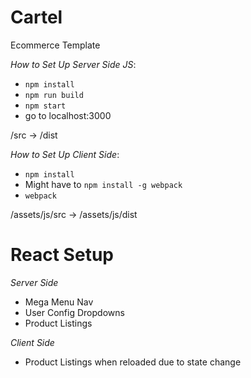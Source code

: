 # Cartel
Ecommerce Template

*How to Set Up Server Side JS*:
- `npm install`
- `npm run build`
- `npm start`
- go to localhost:3000

/src -> /dist

*How to Set Up Client Side*:
- `npm install`
- Might have to `npm install -g webpack`
- `webpack`

/assets/js/src -> /assets/js/dist

# React Setup
*Server Side*
- Mega Menu Nav
- User Config Dropdowns
- Product Listings

*Client Side*
- Product Listings when reloaded due to state change
